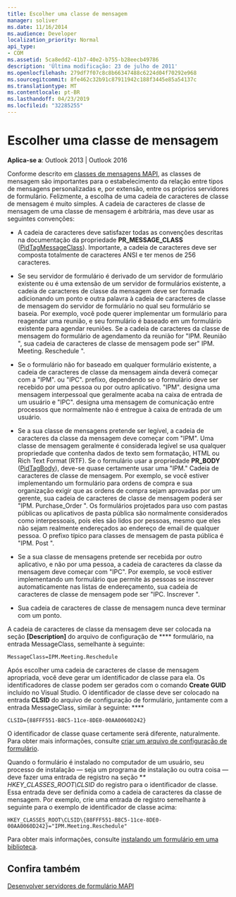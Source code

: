 ```yaml
---
title: Escolher uma classe de mensagem
manager: soliver
ms.date: 11/16/2014
ms.audience: Developer
localization_priority: Normal
api_type:
- COM
ms.assetid: 5ca8edd2-41b7-40e2-b755-b28eecb49786
description: 'Última modificação: 23 de julho de 2011'
ms.openlocfilehash: 279df7f07c8c8b66347488c6224d04f70292e968
ms.sourcegitcommit: 8fe462c32b91c87911942c188f3445e85a54137c
ms.translationtype: MT
ms.contentlocale: pt-BR
ms.lasthandoff: 04/23/2019
ms.locfileid: "32285255"
---
```

# <a name="choosing-a-message-class"></a>Escolher uma classe de mensagem

  
  
**Aplica-se a**: Outlook 2013 | Outlook 2016 
  
Conforme descrito em [classes de mensagens MAPI](mapi-message-classes.md), as classes de mensagem são importantes para o estabelecimento da relação entre tipos de mensagens personalizadas e, por extensão, entre os próprios servidores de formulário. Felizmente, a escolha de uma cadeia de caracteres de classe de mensagem é muito simples. A cadeia de caracteres de classe de mensagem de uma classe de mensagem é arbitrária, mas deve usar as seguintes convenções:
  
- A cadeia de caracteres deve satisfazer todas as convenções descritas na documentação da propriedade **PR_MESSAGE_CLASS** ([PidTagMessageClass](pidtagmessageclass-canonical-property.md)). Importante, a cadeia de caracteres deve ser composta totalmente de caracteres ANSI e ter menos de 256 caracteres.
    
- Se seu servidor de formulário é derivado de um servidor de formulário existente ou é uma extensão de um servidor de formulários existente, a cadeia de caracteres de classe da mensagem deve ser formada adicionando um ponto e outra palavra à cadeia de caracteres de classe de mensagem do servidor de formulário no qual seu formulário se baseia. Por exemplo, você pode querer implementar um formulário para reagendar uma reunião, e seu formulário é baseado em um formulário existente para agendar reuniões. Se a cadeia de caracteres da classe de mensagem do formulário de agendamento da reunião for "IPM. Reunião ", sua cadeia de caracteres de classe de mensagem pode ser" IPM. Meeting. Reschedule ".
    
- Se o formulário não for baseado em qualquer formulário existente, a cadeia de caracteres de classe da mensagem ainda deverá começar com a "IPM". ou "IPC". prefixo, dependendo se o formulário deve ser recebido por uma pessoa ou por outro aplicativo. "IPM". designa uma mensagem interpessoal que geralmente acaba na caixa de entrada de um usuário e "IPC". designa uma mensagem de comunicação entre processos que normalmente não é entregue à caixa de entrada de um usuário.
    
- Se a sua classe de mensagens pretende ser legível, a cadeia de caracteres da classe da mensagem deve começar com "IPM". Uma classe de mensagem geralmente é considerada legível se usa qualquer propriedade que contenha dados de texto sem formatação, HTML ou Rich Text Format (RTF). Se o formulário usar a propriedade **PR_BODY** ([PidTagBody](pidtagbody-canonical-property.md)), deve-se quase certamente usar uma "IPM." Cadeia de caracteres de classe de mensagem. Por exemplo, se você estiver implementando um formulário para ordens de compra e sua organização exigir que as ordens de compra sejam aprovadas por um gerente, sua cadeia de caracteres de classe de mensagem poderá ser "IPM. Purchase_Order ". Os formulários projetados para uso com pastas públicas ou aplicativos de pasta pública são normalmente considerados como interpessoais, pois eles são lidos por pessoas, mesmo que eles não sejam realmente endereçados ao endereço de email de qualquer pessoa. O prefixo típico para classes de mensagem de pasta pública é "IPM. Post ". 
    
- Se a sua classe de mensagens pretende ser recebida por outro aplicativo, e não por uma pessoa, a cadeia de caracteres da classe da mensagem deve começar com "IPC". Por exemplo, se você estiver implementando um formulário que permite às pessoas se inscrever automaticamente nas listas de endereçamento, sua cadeia de caracteres de classe de mensagem pode ser "IPC. Inscrever ".
    
- Sua cadeia de caracteres de classe de mensagem nunca deve terminar com um ponto.
    
A cadeia de caracteres de classe da mensagem deve ser colocada na seção **[Description]** do arquivo de configuração de **** formulário, na entrada MessageClass, semelhante à seguinte: 
  
 `MessageClass=IPM.Meeting.Reschedule`
  
Após escolher uma cadeia de caracteres de classe de mensagem apropriada, você deve gerar um identificador de classe para ela. Os identificadores de classe podem ser gerados com o comando **Create GUID** incluído no Visual Studio. O identificador de classe deve ser colocado na entrada **CLSID** do arquivo de configuração de formulário, juntamente com a entrada MessageClass, similar à seguinte: **** 
  
 `CLSID={88FFF551-B8C5-11ce-8DE0-00AA0060D242}`
  
O identificador de classe quase certamente será diferente, naturalmente. Para obter mais informações, consulte [criar um arquivo de configuração de formulário](creating-a-form-configuration-file.md).
  
Quando o formulário é instalado no computador de um usuário, seu processo de instalação — seja um programa de instalação ou outra coisa — deve fazer uma entrada de registro na seção **\* HKEY_CLASSES_ROOT\CLSID* do registro para o identificador de classe. Essa entrada deve ser definida como a cadeia de caracteres da classe de mensagem. Por exemplo, crie uma entrada de registro semelhante à seguinte para o exemplo de identificador de classe acima: 
  
 `HKEY_CLASSES_ROOT\CLSID\{88FFF551-B8C5-11ce-8DE0-00AA0060D242}="IPM.Meeting.Reschedule"`
  
Para obter mais informações, consulte [instalando um formulário em uma biblioteca](installing-a-form-into-a-library.md).
  
## <a name="see-also"></a>Confira também



[Desenvolver servidores de formulário MAPI](developing-mapi-form-servers.md)

